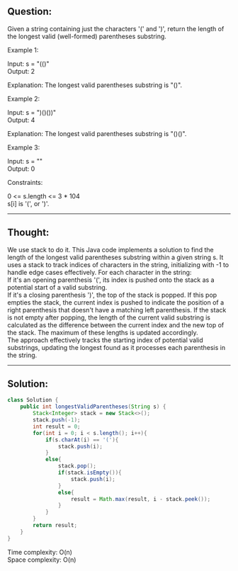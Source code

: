 ## Question:

Given a string containing just the characters '(' and ')', return the length of the longest valid (well-formed) parentheses substring. 

Example 1:  

Input: s = "(()"  
Output: 2  

Explanation: The longest valid parentheses substring is "()".  

Example 2:  

Input: s = ")()())"  
Output: 4  

Explanation: The longest valid parentheses substring is "()()".  

Example 3:  

Input: s = ""  
Output: 0  

Constraints:  

0 <= s.length <= 3 * 104  
s[i] is '(', or ')'.  

---
## Thought:
We use stack to do it. 
This Java code implements a solution to find the length of the longest valid parentheses substring within a given string s. It uses a stack to track indices of characters in the string, initializing with -1 to handle edge cases effectively. For each character in the string:  
If it's an opening parenthesis '(', its index is pushed onto the stack as a potential start of a valid substring.  
If it's a closing parenthesis ')', the top of the stack is popped. If this pop empties the stack, the current index is pushed to indicate the position of a right parenthesis that doesn't have a matching left parenthesis. If the stack is not empty after popping, the length of the current valid substring is calculated as the difference between the current index and the new top of the stack. The maximum of these lengths is updated accordingly.  
The approach effectively tracks the starting index of potential valid substrings, updating the longest found as it processes each parenthesis in the string.  

---
## Solution: 
```Java
class Solution {
    public int longestValidParentheses(String s) {
        Stack<Integer> stack = new Stack<>();
        stack.push(-1);
        int result = 0;
        for(int i = 0; i < s.length(); i++){
            if(s.charAt(i) == '('){
                stack.push(i);
            }
            else{
                stack.pop();
                if(stack.isEmpty()){
                    stack.push(i);
                }
                else{
                    result = Math.max(result, i - stack.peek());
                }
            }
        }
        return result;
    }
}
```
Time complexity: O(n)  
Space complexity: O(n)
